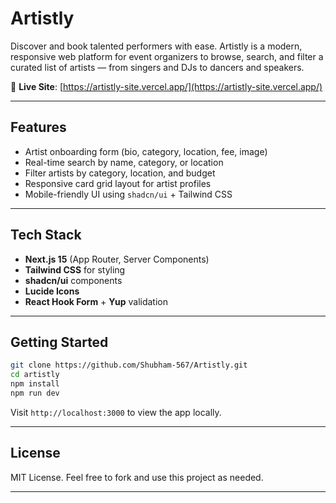 # Artistly

Discover and book talented performers with ease. Artistly is a modern, responsive web platform for event organizers to browse, search, and filter a curated list of artists — from singers and DJs to dancers and speakers.

🔗 **Live Site**: [https://artistly-site.vercel.app/](https://artistly-site.vercel.app/)

---

## Features

- Artist onboarding form (bio, category, location, fee, image)
- Real-time search by name, category, or location
- Filter artists by category, location, and budget
- Responsive card grid layout for artist profiles
- Mobile-friendly UI using `shadcn/ui` + Tailwind CSS

---

## Tech Stack

- **Next.js 15** (App Router, Server Components)
- **Tailwind CSS** for styling
- **shadcn/ui** components
- **Lucide Icons**
- **React Hook Form** + **Yup** validation

---

## Getting Started

```bash
git clone https://github.com/Shubham-567/Artistly.git
cd artistly
npm install
npm run dev
```

Visit `http://localhost:3000` to view the app locally.

---

## License

MIT License. Feel free to fork and use this project as needed.

---
